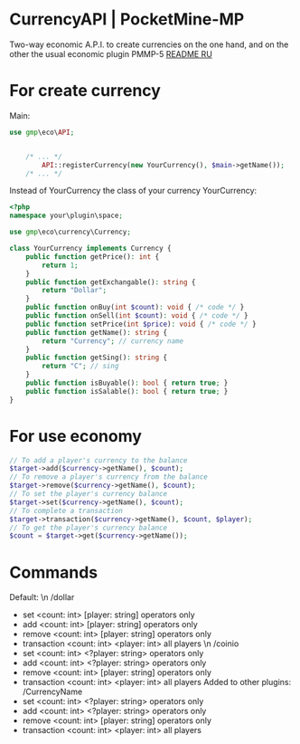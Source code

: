 # CurrencyAPI | PocketMine-MP
Two-way economic A.P.I. to create currencies on the one hand, and on the other the usual economic plugin PMMP-5
[README RU](README_RU.md)

# For create currency
Main:
```php
use gmp\eco\API;


	/* ... */
		API::registerCurrency(new YourCurrency(), $main->getName());
	/* ... */
```
Instead of YourCurrency the class of your currency
YourCurrency:
```php
<?php
namespace your\plugin\space;

use gmp\eco\currency\Currency;

class YourCurrency implements Currency {
	public function getPrice(): int {
		return 1;
	}
	public function getExchangable(): string {
		return "Dollar";
	}
	public function onBuy(int $count): void { /* code */ }
	public function onSell(int $count): void { /* code */ }
	public function setPrice(int $price): void { /* code */ }
	public function getName(): string {
		return "Currency"; // currency name
	}
	public function getSing(): string {
		return "C"; // sing
	}
	public function isBuyable(): bool { return true; }
	public function isSalable(): bool { return true; }
}
```
# For use economy
```php
// To add a player's currency to the balance
$target->add($currency->getName(), $count);
// To remove a player's currency from the balance
$target->remove($currency->getName(), $count);
// To set the player's currency balance
$target->set($currency->getName(), $count);
// To complete a transaction
$target->transaction($currency->getName(), $count, $player);
// To get the player's currency balance
$count = $target->get($currency->getName());
```

# Commands
Default: \n
/dollar
 - set <count: int> [player: string] operators only
 - add <count: int> [player: string] operators only
 - remove <count: int> [player: string] operators only
 - transaction <count: int> <player: int> all players \n
/coinio
 - set <count: int> <?player: string> operators only
 - add <count: int> <?player: string> operators only
 - remove <count: int> [player: string] operators only
 - transaction <count: int> <player: int> all players
Added to other plugins:
/CurrencyName
 - set <count: int> <?player: string> operators only
 - add <count: int> <?player: string> operators only
 - remove <count: int> [player: string] operators only
 - transaction <count: int> <player: int> all players

